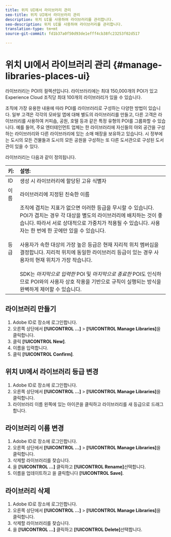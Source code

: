 ```yaml
---
title: 위치 UI에서 라이브러리 관리
seo-title: 위치 UI에서 라이브러리 관리
description: 위치 UI를 사용하여 라이브러리를 관리합니다.
seo-description: 위치 UI를 사용하여 라이브러리를 관리합니다.
translation-type: tm+mt
source-git-commit: fd1b37a0f50d93de1efff4cb38fc23253f02d517

---
```



# 위치 UI에서 라이브러리 관리 {#manage-libraries-places-ui}

라이브러리는 POI의 컬렉션입니다. 라이브러리에는 최대 150,000개의 POI가 있고 Experience Cloud 조직당 최대 100개의 라이브러리가 있을 수 있습니다.

조직에 가장 유용한 내용에 따라 POI를 라이브러리로 구성하는 다양한 방법이 있습니다. 일부 고객은 각각의 모바일 앱에 대해 별도의 라이브러리를 만들고, 다른 고객은 라이브러리를 사용하여 커피숍, 공원, 호텔 등과 같은 특정 유형의 POI를 그룹화할 수 있습니다. 예를 들어, 주요 엔터테인먼트 업체는 한 라이브러리에 자신들의 야외 공간을 구성하는 라이브러리와 다른 라이브러리에 있는 소매 매장을 보유하고 있습니다. 시 정부에는 도시의 모든 건물들과 도시의 모든 공원을 구성하는 또 다른 도서관으로 구성된 도서관이 있을 수 있다.

라이브러리는 다음과 같이 정의됩니다.

| 키: | 설명: |
| :--- | :--- |
| ID | 생성 시 라이브러리에 할당된 고유 식별자 |
| 이름 | 라이브러리에 지정된 친숙한 이름 |
| 등급 | 조직에 겹치는 지표가 없으면 이러한 등급을 무시할 수 있습니다. POI가 겹치는 경우 각 대상을 별도의 라이브러리에 배치하는 것이 좋습니다. 따라서 서로 상대적으로 가중치가 적용될 수 있습니다. 사용자는 한 번에 한 곳에만 있을 수 있습니다. <br><br>사용자가 속한 대상의 가장 높은 등급은 현재 지리적 위치 멤버십을 결정합니다. 지리적 위치에 동일한 라이브러리 등급이 있는 경우 사용자의 현재 위치가 가장 작습니다. <br><br>SDK는 *마지막으로 입력한* POI 및 *마지막으로 종료한* POI도 인식하므로 POI와의 사용자 상호 작용을 기반으로 규칙이 실행되는 방식을 완벽하게 제어할 수 있습니다. |

## 라이브러리 만들기

1. Adobe ID로 장소에 로그인합니다.
2. 오른쪽 상단에서 **[!UICONTROL ...]** &gt; **[!UICONTROL Manage Libraries]**&#x200B;을 클릭합니다.
3. 클릭 **[!UICONTROL New]**.
4. 이름을 입력합니다.
5. 클릭 **[!UICONTROL Confirm]**.

## 위치 UI에서 라이브러리 등급 변경

1. Adobe ID로 장소에 로그인합니다.
2. 오른쪽 상단에서 **[!UICONTROL ...]** &gt; **[!UICONTROL Manage Libraries]**&#x200B;을 클릭합니다.
3. 라이브러리 이름 왼쪽에 있는 아이콘을 클릭하고 라이브러리를 새 등급으로 드래그합니다.

## 라이브러리 이름 변경

1. Adobe ID로 장소에 로그인합니다.
2. 오른쪽 상단에서 **[!UICONTROL ...]** &gt; **[!UICONTROL Manage Libraries]**&#x200B;을 클릭합니다.
3. 삭제할 라이브러리를 찾습니다.
4. 을 **[!UICONTROL ...]** 클릭하고 **[!UICONTROL Rename]**&#x200B;선택합니다.
5. 이름을 업데이트하고 을 클릭합니다 **[!UICONTROL Save]**.

## 라이브러리 삭제

1. Adobe ID로 장소에 로그인합니다.
2. 오른쪽 상단에서 **[!UICONTROL ...]** &gt; **[!UICONTROL Manage Libraries]**&#x200B;을 클릭합니다.
3. 삭제할 라이브러리를 찾습니다.
4. 을 **[!UICONTROL ...]** 클릭하고 **[!UICONTROL Delete]**&#x200B;선택합니다.

